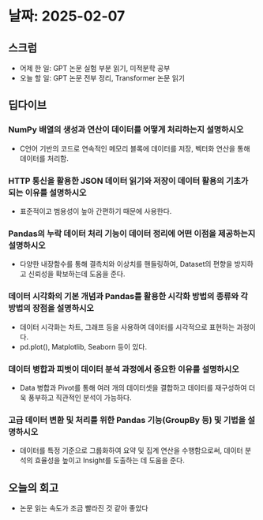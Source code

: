 # 날짜: 2025-02-07

## 스크럼
- 어제 한 일: GPT 논문 실험 부분 읽기, 미적분학 공부
- 오늘 할 일: GPT 논문 전부 정리, Transformer 논문 읽기

## 딥다이브
### NumPy 배열의 생성과 연산이 데이터를 어떻게 처리하는지 설명하시오
- C언어 기반의 코드로 연속적인 메모리 블록에 데이터를 저장, 벡터화 연산을 통해 데이터를 처리함.

### HTTP 통신을 활용한 JSON 데이터 읽기와 저장이 데이터 활용의 기초가 되는 이유를 설명하시오
- 표준적이고 범용성이 높아 간편하기 때문에 사용한다.

### Pandas의 누락 데이터 처리 기능이 데이터 정리에 어떤 이점을 제공하는지 설명하시오
- 다양한 내장함수를 통해 결측치와 이상치를 핸들링하여, Dataset의 편향을 방지하고 신뢰성을 확보하는데 도움을 준다.

### 데이터 시각화의 기본 개념과 Pandas를 활용한 시각화 방법의 종류와 각 방법의 장점을 설명하시오
- 데이터 시각화는 차트, 그래프 등을 사용하여 데이터를 시각적으로 표현하는 과정이다.
- pd.plot(), Matplotlib, Seaborn 등이 있다.

### 데이터 병합과 피벗이 데이터 분석 과정에서 중요한 이유를 설명하시오
- Data 병합과 Pivot를 통해 여러 개의 데이터셋을 결합하고 데이터를 재구성하여 더욱 풍부하고 직관적인 분석이 가능하다.

### 고급 데이터 변환 및 처리를 위한 Pandas 기능(GroupBy 등) 및 기법을 설명하시오
- 데이터를 특정 기준으로 그룹화하여 요약 및 집계 연산을 수행함으로써, 데이터 분석의 효율성을 높이고 Insight를 도출하는 데 도움을 준다.

## 오늘의 회고
- 논문 읽는 속도가 조금 빨라진 것 같아 좋았다
